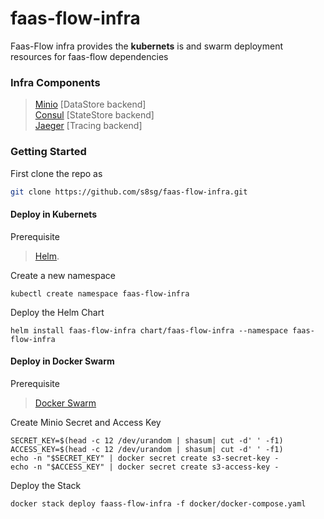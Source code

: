 # faas-flow-infra
Faas-Flow infra provides the **kubernets** is and swarm deployment resources for faas-flow dependencies

### Infra Components
> [Minio](https://min.io)             [DataStore backend]  
> [Consul](https://www.consul.io)      [StateStore backend]  
> [Jaeger](https://www.jaegertracing.io) [Tracing backend]   


### Getting Started 
First clone the repo as
```sh
git clone https://github.com/s8sg/faas-flow-infra.git
```

#### Deploy in Kubernets
Prerequisite 
> [Helm](https://www.google.com/url?sa=t&rct=j&q=&esrc=s&source=web&cd=1&ved=2ahUKEwix2vKP4oLnAhUlmuYKHfN-A0QQFjAAegQIBhAB&url=https%3A%2F%2Fhelm.sh%2Fdocs%2Fintro%2Finstall%2F&usg=AOvVaw2PPPMiKayB1EbDqpo8gPbY).  
   
Create a new namespace
```
kubectl create namespace faas-flow-infra
```  
    
Deploy the Helm Chart
```
helm install faas-flow-infra chart/faas-flow-infra --namespace faas-flow-infra
```

#### Deploy in Docker Swarm
Prerequisite 
> [Docker Swarm](https://docs.docker.com/engine/reference/commandline/swarm_init/)   
    
Create Minio Secret and Access Key
```
SECRET_KEY=$(head -c 12 /dev/urandom | shasum| cut -d' ' -f1)
ACCESS_KEY=$(head -c 12 /dev/urandom | shasum| cut -d' ' -f1)
echo -n "$SECRET_KEY" | docker secret create s3-secret-key -
echo -n "$ACCESS_KEY" | docker secret create s3-access-key -
```
  
Deploy the Stack
```
docker stack deploy faass-flow-infra -f docker/docker-compose.yaml
```
